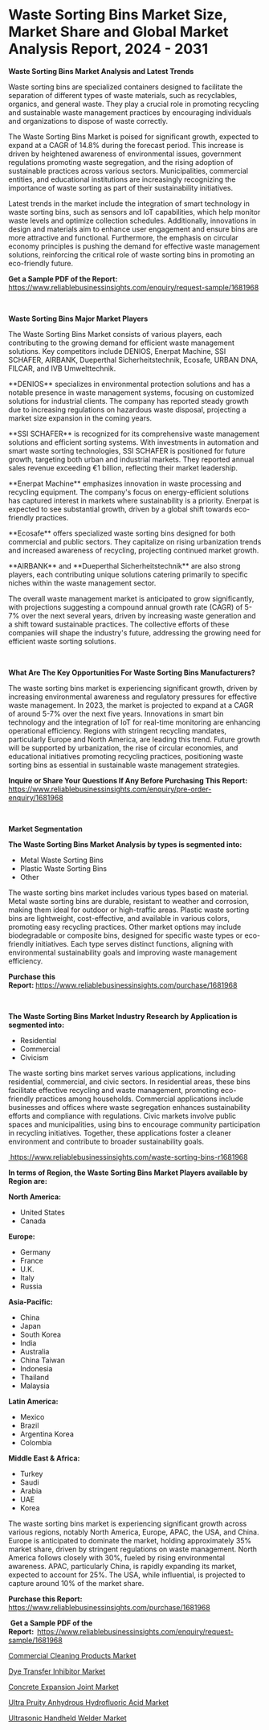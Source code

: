 <p><h1>Waste Sorting Bins Market Size, Market Share and Global Market Analysis Report, 2024 - 2031</h1></p><p><strong>Waste Sorting Bins Market Analysis and Latest Trends</strong></p>
<p><p>Waste sorting bins are specialized containers designed to facilitate the separation of different types of waste materials, such as recyclables, organics, and general waste. They play a crucial role in promoting recycling and sustainable waste management practices by encouraging individuals and organizations to dispose of waste correctly.</p><p>The Waste Sorting Bins Market is poised for significant growth, expected to expand at a CAGR of 14.8% during the forecast period. This increase is driven by heightened awareness of environmental issues, government regulations promoting waste segregation, and the rising adoption of sustainable practices across various sectors. Municipalities, commercial entities, and educational institutions are increasingly recognizing the importance of waste sorting as part of their sustainability initiatives.</p><p>Latest trends in the market include the integration of smart technology in waste sorting bins, such as sensors and IoT capabilities, which help monitor waste levels and optimize collection schedules. Additionally, innovations in design and materials aim to enhance user engagement and ensure bins are more attractive and functional. Furthermore, the emphasis on circular economy principles is pushing the demand for effective waste management solutions, reinforcing the critical role of waste sorting bins in promoting an eco-friendly future.</p></p>
<p><strong>Get a Sample PDF of the Report:&nbsp;</strong> <a href="https://www.reliablebusinessinsights.com/enquiry/request-sample/1681968?utm_campaign=62&utm_medium=2&utm_source=Github&utm_content=ia&utm_term=18112024&utm_id=waste-sorting-bins">https://www.reliablebusinessinsights.com/enquiry/request-sample/1681968</a></p>
<p>&nbsp;</p>
<p><strong>Waste Sorting Bins Major Market Players</strong></p>
<p><p>The Waste Sorting Bins Market consists of various players, each contributing to the growing demand for efficient waste management solutions. Key competitors include DENIOS, Enerpat Machine, SSI SCHAFER, AIRBANK, Dueperthal Sicherheitstechnik, Ecosafe, URBAN DNA, FILCAR, and IVB Umwelttechnik.</p><p>**DENIOS** specializes in environmental protection solutions and has a notable presence in waste management systems, focusing on customized solutions for industrial clients. The company has reported steady growth due to increasing regulations on hazardous waste disposal, projecting a market size expansion in the coming years.</p><p>**SSI SCHAFER** is recognized for its comprehensive waste management solutions and efficient sorting systems. With investments in automation and smart waste sorting technologies, SSI SCHAFER is positioned for future growth, targeting both urban and industrial markets. They reported annual sales revenue exceeding €1 billion, reflecting their market leadership.</p><p>**Enerpat Machine** emphasizes innovation in waste processing and recycling equipment. The company's focus on energy-efficient solutions has captured interest in markets where sustainability is a priority. Enerpat is expected to see substantial growth, driven by a global shift towards eco-friendly practices.</p><p>**Ecosafe** offers specialized waste sorting bins designed for both commercial and public sectors. They capitalize on rising urbanization trends and increased awareness of recycling, projecting continued market growth.</p><p>**AIRBANK** and **Dueperthal Sicherheitstechnik** are also strong players, each contributing unique solutions catering primarily to specific niches within the waste management sector. </p><p>The overall waste management market is anticipated to grow significantly, with projections suggesting a compound annual growth rate (CAGR) of 5-7% over the next several years, driven by increasing waste generation and a shift toward sustainable practices. The collective efforts of these companies will shape the industry's future, addressing the growing need for efficient waste sorting solutions.</p></p>
<p>&nbsp;</p>
<p><strong>What Are The Key Opportunities For Waste Sorting Bins Manufacturers?</strong></p>
<p><p>The waste sorting bins market is experiencing significant growth, driven by increasing environmental awareness and regulatory pressures for effective waste management. In 2023, the market is projected to expand at a CAGR of around 5-7% over the next five years. Innovations in smart bin technology and the integration of IoT for real-time monitoring are enhancing operational efficiency. Regions with stringent recycling mandates, particularly Europe and North America, are leading this trend. Future growth will be supported by urbanization, the rise of circular economies, and educational initiatives promoting recycling practices, positioning waste sorting bins as essential in sustainable waste management strategies.</p></p>
<p><strong>Inquire or Share Your Questions If Any Before Purchasing This Report:</strong> <a href="https://www.reliablebusinessinsights.com/enquiry/pre-order-enquiry/1681968?utm_campaign=62&utm_medium=2&utm_source=Github&utm_content=ia&utm_term=18112024&utm_id=waste-sorting-bins">https://www.reliablebusinessinsights.com/enquiry/pre-order-enquiry/1681968</a></p>
<p>&nbsp;</p>
<p><strong>Market Segmentation</strong></p>
<p><strong>The Waste Sorting Bins Market Analysis by types is segmented into:</strong></p>
<p><ul><li>Metal Waste Sorting Bins</li><li>Plastic Waste Sorting Bins</li><li>Other</li></ul></p>
<p><p>The waste sorting bins market includes various types based on material. Metal waste sorting bins are durable, resistant to weather and corrosion, making them ideal for outdoor or high-traffic areas. Plastic waste sorting bins are lightweight, cost-effective, and available in various colors, promoting easy recycling practices. Other market options may include biodegradable or composite bins, designed for specific waste types or eco-friendly initiatives. Each type serves distinct functions, aligning with environmental sustainability goals and improving waste management efficiency.</p></p>
<p><strong>Purchase this Report:&nbsp;</strong><a href="https://www.reliablebusinessinsights.com/purchase/1681968?utm_campaign=62&utm_medium=2&utm_source=Github&utm_content=ia&utm_term=18112024&utm_id=waste-sorting-bins">https://www.reliablebusinessinsights.com/purchase/1681968</a></p>
<p>&nbsp;</p>
<p><strong>The Waste Sorting Bins Market Industry Research by Application is segmented into:</strong></p>
<p><ul><li>Residential</li><li>Commercial</li><li>Civicism</li></ul></p>
<p><p>The waste sorting bins market serves various applications, including residential, commercial, and civic sectors. In residential areas, these bins facilitate effective recycling and waste management, promoting eco-friendly practices among households. Commercial applications include businesses and offices where waste segregation enhances sustainability efforts and compliance with regulations. Civic markets involve public spaces and municipalities, using bins to encourage community participation in recycling initiatives. Together, these applications foster a cleaner environment and contribute to broader sustainability goals.</p></p>
<p><a href="https://www.reliablebusinessinsights.com/waste-sorting-bins-r1681968?utm_campaign=62&utm_medium=2&utm_source=Github&utm_content=ia&utm_term=18112024&utm_id=waste-sorting-bins">&nbsp;https://www.reliablebusinessinsights.com/waste-sorting-bins-r1681968</a></p>
<p><strong>In terms of Region, the Waste Sorting Bins Market Players available by Region are:</strong></p>
<p>
    <p> <strong> North America: </strong>
        <ul>
            <li>United States</li>
            <li>Canada</li>
        </ul>
        </p> 
    <p> <strong> Europe: </strong>
        <ul>
            <li>Germany</li>
            <li>France</li>
            <li>U.K.</li>
            <li>Italy</li>
            <li>Russia</li>
        </ul>
        </p> 
    <p> <strong> Asia-Pacific: </strong>
        <ul>
            <li>China</li>
            <li>Japan</li>
            <li>South Korea</li>
            <li>India</li>
            <li>Australia</li>
            <li>China Taiwan</li>
            <li>Indonesia</li>
            <li>Thailand</li>
            <li>Malaysia</li>
        </ul>
        </p> 
    <p> <strong> Latin America: </strong>
        <ul>
            <li>Mexico</li>
            <li>Brazil</li>
            <li>Argentina Korea</li>
            <li>Colombia</li>
        </ul>
        </p> 
    <p> <strong> Middle East & Africa: </strong>
        <ul>
            <li>Turkey</li>
            <li>Saudi</li>
            <li>Arabia</li>
            <li>UAE</li>
            <li>Korea</li>
        </ul>
    </p>
    </p>
<p><p>The waste sorting bins market is experiencing significant growth across various regions, notably North America, Europe, APAC, the USA, and China. Europe is anticipated to dominate the market, holding approximately 35% market share, driven by stringent regulations on waste management. North America follows closely with 30%, fueled by rising environmental awareness. APAC, particularly China, is rapidly expanding its market, expected to account for 25%. The USA, while influential, is projected to capture around 10% of the market share.</p></p>
<p><strong>Purchase this Report: </strong><a href="https://www.reliablebusinessinsights.com/purchase/1681968?utm_campaign=62&utm_medium=2&utm_source=Github&utm_content=ia&utm_term=18112024&utm_id=waste-sorting-bins">https://www.reliablebusinessinsights.com/purchase/1681968</a></p>
<p>&nbsp;<strong>Get a Sample PDF of the Report:&nbsp;&nbsp;</strong><a href="https://www.reliablebusinessinsights.com/enquiry/request-sample/1681968?utm_campaign=62&utm_medium=2&utm_source=Github&utm_content=ia&utm_term=18112024&utm_id=waste-sorting-bins">https://www.reliablebusinessinsights.com/enquiry/request-sample/1681968</a></p>
<p><strong></strong></p>
<p><p><a href="https://issuu.com/reportprime-2/docs/commercial-cleaning-products-market_b673200560f10a?utm_campaign=62&utm_medium=2&utm_source=Github&utm_content=ia&utm_term=18112024&utm_id=waste-sorting-bins">Commercial Cleaning Products Market</a></p><p><a href="https://www.linkedin.com/pulse/dye-transfer-inhibitor-market-regional-outlook-competition-o5stf?utm_campaign=62&utm_medium=2&utm_source=Github&utm_content=ia&utm_term=18112024&utm_id=waste-sorting-bins">Dye Transfer Inhibitor Market</a></p><p><a href="https://www.linkedin.com/pulse/concrete-expansion-joint-market-segmentation-applications-biibf?utm_campaign=62&utm_medium=2&utm_source=Github&utm_content=ia&utm_term=18112024&utm_id=waste-sorting-bins">Concrete Expansion Joint Market</a></p><p><a href="https://github.com/WashimHussain441/Market-Research-Report-List-1/blob/main/ultra-pruity-anhydrous-hydrofluoric-acid-market.md?utm_campaign=62&utm_medium=2&utm_source=Github&utm_content=ia&utm_term=18112024&utm_id=waste-sorting-bins">Ultra Pruity Anhydrous Hydrofluoric Acid Market</a></p><p><a href="https://issuu.com/reportprime-2/docs/ultrasonic-handheld-welder-market-s_f3bd4724e5bd64?utm_campaign=62&utm_medium=2&utm_source=Github&utm_content=ia&utm_term=18112024&utm_id=waste-sorting-bins">Ultrasonic Handheld Welder Market</a></p></p>
